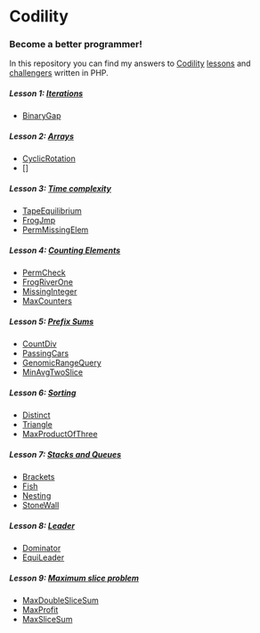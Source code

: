 # Codility
### Become a better programmer!

In this repository you can find my answers to [Codility][codility site hp] [lessons][codility site lessons] and [challengers][codility site challengers] written in PHP.

##### Lesson 1: [Iterations][iterations]
* [BinaryGap]

##### Lesson 2: [Arrays][arrays]
* [CyclicRotation]
* []

##### Lesson 3: [Time complexity][time complexity]
* [TapeEquilibrium]
* [FrogJmp]
* [PermMissingElem]

##### Lesson 4: [Counting Elements][counting elements]
* [PermCheck]
* [FrogRiverOne]
* [MissingInteger]
* [MaxCounters]

##### Lesson 5: [Prefix Sums][prefix sums]
* [CountDiv]
* [PassingCars]
* [GenomicRangeQuery]
* [MinAvgTwoSlice]

##### Lesson 6: [Sorting][sorting]
* [Distinct]
* [Triangle]
* [MaxProductOfThree]

##### Lesson 7: [Stacks and Queues][stacks and queues]
* [Brackets]
* [Fish]
* [Nesting]
* [StoneWall]

##### Lesson 8: [Leader][leader]
* [Dominator]
* [EquiLeader]

##### Lesson 9: [Maximum slice problem][maximum slice problem]
* [MaxDoubleSliceSum]
* [MaxProfit]
* [MaxSliceSum]


[codility site hp]:          https://codility.com/
[codility site lessons]:     https://codility.com/programmers/lessons/
[codility site challengers]: https://codility.com/programmers/challenges/


[iterations]:                https://github.com/delda/codility/tree/master/src/Lesson1
[arrays]:                    https://github.com/delda/codility/tree/master/src/Lesson2
[time complexity]:           https://github.com/delda/codility/tree/master/src/Lesson3
[counting elements]:         https://github.com/delda/codility/tree/master/src/Lesson4
[prefix sums]:               https://github.com/delda/codility/tree/master/src/Lesson5
[sorting]:                   https://github.com/delda/codility/tree/master/src/Lesson6
[stacks and queues]:         https://github.com/delda/codility/tree/master/src/Lesson7
[leader]:                    https://github.com/delda/codility/tree/master/src/Lesson8
[maximum slice problem]:     https://github.com/delda/codility/tree/master/src/Lesson9


[BinaryGap]:                 https://github.com/delda/codility/blob/master/src/Lesson1/BinaryGap.php
[CyclicRotation]:            https://github.com/delda/codility/blob/master/src/Lesson2/CyclicRotation.php
[OddOccurrencesInArray]:     https://github.com/delda/codility/blob/master/src/Lesson2/OddOccurrencesInArray.php
[TapeEquilibrium]:           https://github.com/delda/codility/blob/master/src/Lesson3/TapeEquilibrium.php
[FrogJmp]:                   https://github.com/delda/codility/blob/master/src/Lesson3/FrogJmp.php
[PermMissingElem]:           https://github.com/delda/codility/blob/master/src/Lesson3/PermMissingElem.php 
[PermCheck]:                 https://github.com/delda/codility/blob/master/src/Lesson4/PermCheck.php
[FrogRiverOne]:              https://github.com/delda/codility/blob/master/src/Lesson4/FrogRiverOne.php
[MissingInteger]:            https://github.com/delda/codility/blob/master/src/Lesson4/MissingInteger.php
[MaxCounters]:               https://github.com/delda/codility/blob/master/src/Lesson4/MaxCounters.php
[PassingCars]:               https://github.com/delda/codility/blob/master/src/Lesson5/PassingCars.php
[MinAvgTwoSlice]:            https://github.com/delda/codility/blob/master/src/Lesson5/MinAvgTwoSlice.php
[CountDiv]:                  https://github.com/delda/codility/blob/master/src/Lesson5/CountDiv.php
[GenomicRangeQuery]:         https://github.com/delda/codility/blob/master/src/Lesson5/GenomicRangeQuery.php
[MaxProductOfThree]:         https://github.com/delda/codility/blob/master/src/Lesson6/MaxProductOfThree.php
[Triangle]:                  https://github.com/delda/codility/blob/master/src/Lesson6/Triangle.php
[Distinct]:                  https://github.com/delda/codility/blob/master/src/Lesson6/Distinct.php
[NumberOfDiscIntersections]: https://github.com/delda/codility/blob/master/src/Lesson6/NumberOfDiscIntersections.php
[Brackets]:                  https://github.com/delda/codility/blob/master/src/Lesson5/Brackets.php
[Nesting]:                   https://github.com/delda/codility/blob/master/src/Lesson5/Nesting.php
[StoneWall]:                 https://github.com/delda/codility/blob/master/src/Lesson5/StoneWall.php
[Fish]:                      https://github.com/delda/codility/blob/master/src/Lesson5/Fish.php
[Dominator]:                 https://github.com/delda/codility/blob/master/src/Lesson6/Dominator.php
[EquiLeader]:                https://github.com/delda/codility/blob/master/src/Lesson6/EquiLeader.php
[MaxDoubleSliceSum]:         https://github.com/delda/codility/blob/master/src/Lesson9/MaxDoubleSliceSum.php
[MaxProfit]:                 https://github.com/delda/codility/blob/master/src/Lesson9/MaxProfit.php
[MaxSliceSum]:               https://github.com/delda/codility/blob/master/src/Lesson9/MaxSliceSum.php
